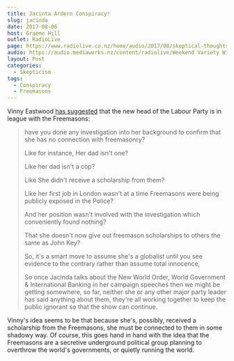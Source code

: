 ```yaml
---
title: Jacinta Ardern Conspiracy!
slug: jacinda
date: 2017-08-06
host: Graeme Hill
outlet: RadioLive
page: https://www.radiolive.co.nz/home/audio/2017/08/skeptical-thoughts-with-mark-honeychurch.html
audio: https://audio.mediaworks.nz/content/radiolive/Weekend Variety Wireless/August17/06_08_17_Skeptical.mp3
layout: Post
categories:
  - Skepticism
tags:
  - Conspiracy
  - Freemasons
---
```


Vinny Eastwood [has suggested](https://www.facebook.com/VinnyEastwoodShow/photos/a.548975021804450.1073741825.205204582848164/1354741621227782/?type=3&theater) that the new head of the Labour Party is in league with the Freemasons:

<!-- more -->

> have you done any investigation into her background to confirm that she has no connection with freemasonry?
>
> Like for instance, Her dad isn't one?
>
> Like her dad isn't a cop?
>
> Like She didn't receive a scholarship from them?
>
> Like her first job in London wasn't at a time Freemasons were being publicly exposed in the Police?
>
> And her position wasn't involved with the investigation which conveniently found nothing?
>
> That she doesn't now give out freemason scholarships to others the same as John Key?
>
> So, it's a smart move to assume she's a globalist until you see evidence to the contrary rather than assume total innocence,
>
> So once Jacinda talks about the New World Order, World Government & International Banking in her campaign speeches then we might be getting somewhere, so far, neither she or any other major party leader has said anything about them, they're all working together to keep the public ignorant so that the show can continue.

Vinny's idea seems to be that because she's, possibly, received a scholarship from the Freemasons, she must be connected to them in some shadowy way. Of course, this goes hand in hand with the idea that the Freemasons are a secretive underground political group planning to overthrow the world's governments, or quietly running the world.
